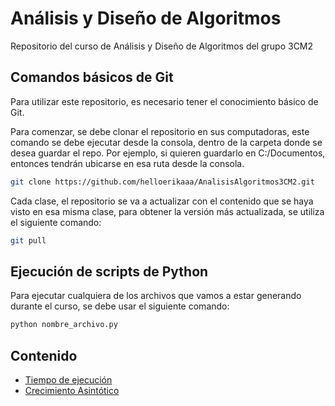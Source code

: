 # Análisis y Diseño de Algoritmos

Repositorio del curso de Análisis y Diseño de Algoritmos del grupo 3CM2


## Comandos básicos de Git
Para utilizar este repositorio, es necesario tener el conocimiento básico de Git.

Para comenzar, se debe clonar el repositorio en sus computadoras, este comando se debe ejecutar desde la consola, dentro de la carpeta donde se desea guardar el repo. Por ejemplo, si quieren guardarlo en C:/Documentos, entonces tendrán ubicarse en esa ruta desde la consola.
```bash
git clone https://github.com/helloerikaaa/AnalisisAlgoritmos3CM2.git
```

Cada clase, el repositorio se va a actualizar con el contenido que se haya visto en esa misma clase, para obtener la versión más actualizada, se utiliza el siguiente comando:
```bash
git pull
```

## Ejecución de scripts de Python
Para ejecutar cualquiera de los archivos que vamos a estar generando durante el curso, se debe usar el siguiente comando:
```bash
python nombre_archivo.py
```

## Contenido
* [Tiempo de ejecución](https://github.com/helloerikaaa/AnalisisAlgoritmos3CM2/blob/main/Unidad_I/analisis_tiempo.py)
* [Crecimiento Asintótico](https://github.com/helloerikaaa/AnalisisAlgoritmos3CM2/blob/main/Unidad_I/crecimiento_asintotico.py)